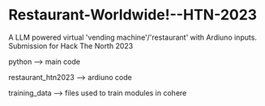 # Restaurant-Worldwide!--HTN-2023
A LLM powered virtual 'vending machine'/'restaurant' with Ardiuno inputs. Submission for Hack The North 2023

python --> main code

restaurant_htn2023 --> ardiuno code

training_data --> files used to train modules in cohere
